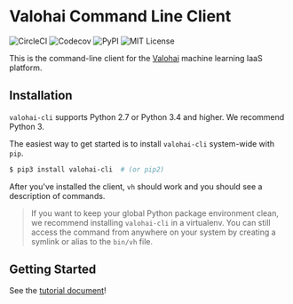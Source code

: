 # Valohai Command Line Client

![CircleCI](https://img.shields.io/circleci/project/github/valohai/valohai-cli.svg)
![Codecov](https://img.shields.io/codecov/c/github/valohai/valohai-cli.svg)
![PyPI](https://img.shields.io/pypi/v/valohai-cli.svg)
![MIT License](https://img.shields.io/github/license/valohai/valohai-cli.svg)

This is the command-line client for the [Valohai][vh] machine learning IaaS platform.

Installation
------------

`valohai-cli` supports Python 2.7 or Python 3.4 and higher. We recommend Python 3.

The easiest way to get started is to install `valohai-cli` system-wide with `pip`.

```bash
$ pip3 install valohai-cli  # (or pip2)
```

After you've installed the client, `vh` should work and you should see a description
of commands.

> If you want to keep your global Python package environment clean,
we recommend installing `valohai-cli` in a virtualenv.  You can still access the command
from anywhere on your system by creating a symlink or alias to the `bin/vh` file.

Getting Started
---------------

See the [tutorial document](./TUTORIAL.md)!

[vh]: https://valohai.com/
[app]: https://app.valohai.com/
